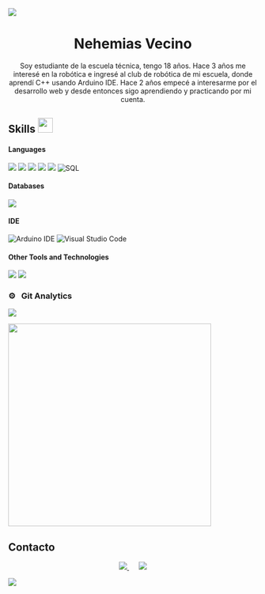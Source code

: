 <!-- Separador -->
<img src="https://user-images.githubusercontent.com/73097560/115834477-dbab4500-a447-11eb-908a-139a6edaec5c.gif">

<!-- HEADER: Nombre y Sobre mí -->
<h1 align="center">Nehemias Vecino</h1>
<p align="center">
Soy estudiante de la escuela técnica, tengo 18 años. Hace 3 años me interesé en la robótica e ingresé al club de robótica de mi escuela, donde aprendí C++ usando Arduino IDE. Hace 2 años empecé a interesarme por el desarrollo web y desde entonces sigo aprendiendo y practicando por mi cuenta.
</p>


## Skills <img src="https://media.giphy.com/media/iY8CRBdQXODJSCERIr/giphy.gif" width="30px">&nbsp; 
<h4> Languages </h4>
<span> 
  <img src="https://img.shields.io/badge/HTML5-E34F26?style=for-the-badge&logo=html5&logoColor=white">
  <img src="https://img.shields.io/badge/CSS3-1572B6?style=for-the-badge&logo=css3&logoColor=white">
  <img src="https://img.shields.io/badge/JavaScript-F7DF1E?style=for-the-badge&logo=javascript&logoColor=black">
  <img src="https://img.shields.io/badge/C%2B%2B-00599C?style=for-the-badge&logo=c%2B%2B&logoColor=white">
  <img src="https://img.shields.io/badge/PHP-777BB4?style=for-the-badge&logo=php&logoColor=white">
  <img src="https://img.shields.io/badge/SQL-4479A1?style=for-the-badge&logo=mysql&logoColor=white" alt="SQL">
</span>

<h4> Databases </h4>
<span>
  <img src="https://img.shields.io/badge/MySQL-00000F?style=for-the-badge&logo=mysql&logoColor=white">
</span>

<h4> IDE </h4>
<span>
 <img src="https://img.shields.io/badge/Arduino_IDE-00979D?style=for-the-badge&logo=arduino&logoColor=white" alt="Arduino IDE">
  <img src="https://img.shields.io/badge/Visual_Studio_Code-0078D4?style=for-the-badge&logo=visual%20studio%20code&logoColor=white" alt="Visual Studio Code">
</span>

<h4> Other Tools and Technologies </h4>
<span>
  <img src="https://img.shields.io/badge/Xampp-F37623?style=for-the-badge&logo=xampp&logoColor=white">
  <img src="https://img.shields.io/badge/Git-F05032?style=for-the-badge&logo=git&logoColor=white">
</span>

### ⚙️ &nbsp; Git Analytics
<p>
  <img align="center" src="https://github-readme-stats.vercel.app/api?username=nehemiasvecino&theme=dark&show_icons=true" />
</p>

<p>
  <img align="center" src="https://github-readme-stats.vercel.app/api/top-langs/?username=nehemiasvecino&theme=dark&layout=compact" width="410" />
</p>

## Contacto
<p align="center">
  <a href="https://github.com/nemivecino">
    <img src="https://img.icons8.com/fluency/48/0000FF/github.png"/>
  </a>&nbsp;&nbsp;&nbsp;&nbsp;
  <a href="https://www.instagram.com/_nemi_07/">
    <img src="https://img.icons8.com/fluency/48/0000FF/instagram-new.png"/>
  </a>
</p>

<!-- Separador -->
<img src="https://user-images.githubusercontent.com/73097560/115834477-dbab4500-a447-11eb-908a-139a6edaec5c.gif">
